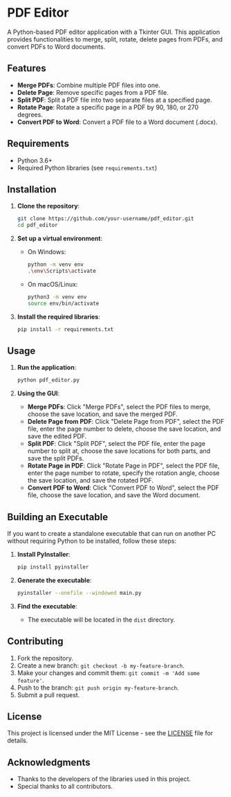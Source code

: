 # PDF Editor

A Python-based PDF editor application with a Tkinter GUI. This application provides functionalities to merge, split, rotate, delete pages from PDFs, and convert PDFs to Word documents.

## Features

- **Merge PDFs**: Combine multiple PDF files into one.
- **Delete Page**: Remove specific pages from a PDF file.
- **Split PDF**: Split a PDF file into two separate files at a specified page.
- **Rotate Page**: Rotate a specific page in a PDF by 90, 180, or 270 degrees.
- **Convert PDF to Word**: Convert a PDF file to a Word document (.docx).

## Requirements

- Python 3.6+
- Required Python libraries (see `requirements.txt`)

## Installation

1. **Clone the repository**:

    ```bash
    git clone https://github.com/your-username/pdf_editor.git
    cd pdf_editor
    ```

2. **Set up a virtual environment**:
    - On Windows:

      ```bash
      python -m venv env
      .\env\Scripts\activate
      ```

    - On macOS/Linux:

      ```bash
      python3 -m venv env
      source env/bin/activate
      ```

3. **Install the required libraries**:

    ```bash
    pip install -r requirements.txt
    ```

## Usage

1. **Run the application**:

    ```bash
    python pdf_editor.py
    ```

2. **Using the GUI**:
    - **Merge PDFs**: Click "Merge PDFs", select the PDF files to merge, choose the save location, and save the merged PDF.
    - **Delete Page from PDF**: Click "Delete Page from PDF", select the PDF file, enter the page number to delete, choose the save location, and save the edited PDF.
    - **Split PDF**: Click "Split PDF", select the PDF file, enter the page number to split at, choose the save locations for both parts, and save the split PDFs.
    - **Rotate Page in PDF**: Click "Rotate Page in PDF", select the PDF file, enter the page number to rotate, specify the rotation angle, choose the save location, and save the rotated PDF.
    - **Convert PDF to Word**: Click "Convert PDF to Word", select the PDF file, choose the save location, and save the Word document.

## Building an Executable

If you want to create a standalone executable that can run on another PC without requiring Python to be installed, follow these steps:

1. **Install PyInstaller**:

    ```bash
    pip install pyinstaller
    ```

2. **Generate the executable**:

    ```bash
    pyinstaller --onefile --windowed main.py
    ```

3. **Find the executable**:
    - The executable will be located in the `dist` directory.

## Contributing

1. Fork the repository.
2. Create a new branch: `git checkout -b my-feature-branch`.
3. Make your changes and commit them: `git commit -m 'Add some feature'`.
4. Push to the branch: `git push origin my-feature-branch`.
5. Submit a pull request.

## License

This project is licensed under the MIT License - see the [LICENSE](LICENSE) file for details.

## Acknowledgments

- Thanks to the developers of the libraries used in this project.
- Special thanks to all contributors.

